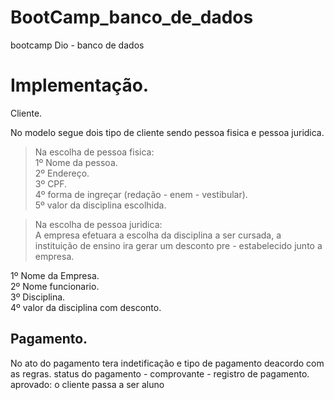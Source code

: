 # BootCamp_banco_de_dados
bootcamp Dio - banco de dados


# Implementação.

 Cliente.<br>

No modelo segue dois tipo de cliente sendo pessoa fisica e pessoa juridica.<br>
> Na escolha de pessoa fisica:<br>
1º Nome da pessoa.<br>
2º Endereço.<br>
3º CPF.<br>
4º forma de ingreçar (redação - enem - vestibular).<br>
5º valor da disciplina escolhida.


> Na escolha de pessoa juridica:<br>
A empresa efetuara a escolha da disciplina a ser cursada, a instituição de ensino ira gerar um desconto pre - estabelecido junto a empresa. <br>

1º Nome da Empresa.<br>
2º Nome funcionario.<br>
3º Disciplina.<br>
4º valor da disciplina com desconto.<br>

## Pagamento.<br>
No ato do pagamento tera indetificação e tipo de pagamento deacordo com as regras.
status do pagamento - comprovante - registro de pagamento.
aprovado: o cliente passa a ser aluno
